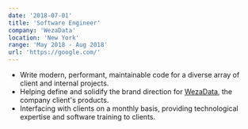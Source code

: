 ```yaml
---
date: '2018-07-01'
title: 'Software Engineer'
company: 'WezaData'
location: 'New York'
range: 'May 2018 - Aug 2018'
url: 'https://google.com/'
---
```


- Write modern, performant, maintainable code for a diverse array of client and internal projects.
- Helping define and solidify the brand direction for [WezaData](http://wezadata.co.ke), the company client's products.
- Interfacing with clients on a monthly basis, providing technological expertise and software training to clients.
